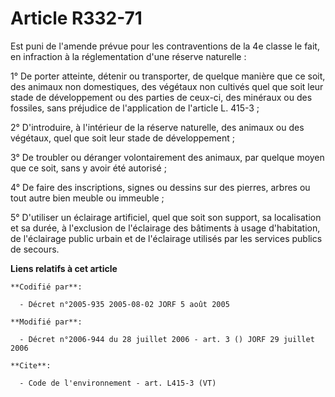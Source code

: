 # Article R332-71

Est puni de l'amende prévue pour les contraventions de la 4e classe le fait, en infraction à la réglementation d'une réserve
naturelle : 

1° De porter atteinte, détenir ou transporter, de quelque manière que ce soit, des animaux non domestiques, des végétaux non
cultivés quel que soit leur stade de développement ou des parties de ceux-ci, des minéraux ou des fossiles, sans préjudice de
l'application de l'article L. 415-3 ; 

2° D'introduire, à l'intérieur de la réserve naturelle, des animaux ou des végétaux, quel que soit leur stade de
développement ; 

3° De troubler ou déranger volontairement des animaux, par quelque moyen que ce soit, sans y avoir été autorisé ; 

4° De faire des inscriptions, signes ou dessins sur des pierres, arbres ou tout autre bien meuble ou immeuble ; 

5° D'utiliser un éclairage artificiel, quel que soit son support, sa localisation et sa durée, à l'exclusion de l'éclairage
des bâtiments à usage d'habitation, de l'éclairage public urbain et de l'éclairage utilisés par les services publics de
secours.

**Liens relatifs à cet article**

	**Codifié par**:

	  - Décret n°2005-935 2005-08-02 JORF 5 août 2005

	**Modifié par**:

	  - Décret n°2006-944 du 28 juillet 2006 - art. 3 () JORF 29 juillet 2006

	**Cite**:

	  - Code de l'environnement - art. L415-3 (VT)
